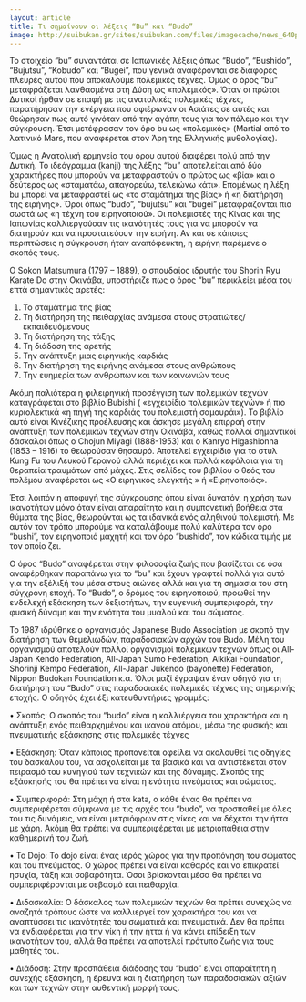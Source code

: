 ```yaml
---
layout: article
title: Τι σημαίνουν οι λέξεις “Bu” και “Budo”
image: http://suibukan.gr/sites/suibukan.com/files/imagecache/news_640px/article_photos/image8.jpg
---
```


To στοιχείο “bu” συναντάται σε Ιαπωνικές λέξεις όπως “Budo”, “Bushido”, “Bujutsu”, “Kobudo” και “Bugei”, που γενικά αναφέρονται σε διάφορες πλευρές αυτού που αποκαλούμε πολεμικές τέχνες. Όμως ο όρος “bu” μεταφράζεται λανθασμένα στη Δύση ως «πολεμικός». Όταν οι πρώτοι Δυτικοί ήρθαν σε επαφή με τις ανατολικές πολεμικές τέχνες, παρατήρησαν την ενέργεια που αφιέρωναν οι Ασιάτες σε αυτές και θεώρησαν πως αυτό γινόταν από την αγάπη τους για τον πόλεμο και την σύγκρουση. Έτσι μετέφρασαν τον όρο bu ως «πολεμικός» (Martial από το λατινικό Mars, που αναφέρεται στον Άρη της Ελληνικής μυθολογίας).
<!--more-->
Όμως η Ανατολική ερμηνεία του όρου αυτού διαφέρει πολύ από την Δυτική. Το ιδεόγραμμα (kanji) της λέξης “bu” αποτελείται από δύο χαρακτήρες που μπορούν να μεταφραστούν ο πρώτος ως «βία» και ο δεύτερος ως «σταματάω, απαγορεύω, τελειώνω κάτι». Επομένως η λέξη bu μπορεί να μεταφραστεί ως «το σταμάτημα της βίας» ή «η διατήρηση της ειρήνης». Όροι όπως “budo”, “bujutsu” και “bugei” μεταφράζονται πιο σωστά ως «η τέχνη του ειρηνοποιού». Οι πολεμιστές της Κίνας και της Ιαπωνίας καλλιεργούσαν τις ικανότητές τους για να μπορούν να διατηρούν και να προστατεύουν την ειρήνη. Αν και σε κάποιες περιπτώσεις η σύγκρουση ήταν αναπόφευκτη, η ειρήνη παρέμενε ο σκοπός τους.

Ο Sokon Matsumura (1797 – 1889), ο σπουδαίος ιδρυτής του Shorin Ryu Karate Do στην Οκινάβα, υποστήριζε πως ο όρος “bu” περικλείει μέσα του επτά σημαντικές αρετές:
1.	Το σταμάτημα της βίας
2.	Τη διατήρηση της πειθαρχίας ανάμεσα στους στρατιώτες/εκπαιδευόμενους
3.	Τη διατήρηση της τάξης
4.	Τη διάδοση της αρετής
5.	Την ανάπτυξη μιας ειρηνικής καρδιάς
6.	Την διατήρηση της ειρήνης ανάμεσα στους ανθρώπους
7.	Την ευημερία των ανθρώπων και των κοινωνιών τους


Ακόμη παλιότερα η φιλειρηνική προσέγγιση των πολεμικών τεχνών καταγράφεται στο βιβλίο Bubishi ( «εγχειρίδιο πολεμικών τεχνών» ή πιο κυριολεκτικά «η πηγή της καρδιάς του πολεμιστή σαμουράι»). Το βιβλίο αυτό είναι Κινέζικης προέλευσης και άσκησε μεγάλη επιρροή στην ανάπτυξη των πολεμικών τεχνών στην Οκινάβα, καθώς πολλοί σημαντικοί δάσκαλοι όπως ο Chojun Miyagi (1888-1953) και ο Kanryo Higashionna (1853 – 1916) το θεωρούσαν θησαυρό. Αποτελεί εγχειρίδιο για το στυλ Kung Fu του Λευκού Γερανού αλλά περιέχει και πολλά κεφάλαια για τη θεραπεία τραυμάτων από μάχες. Στις σελίδες του βιβλίου ο θεός του πολέμου αναφέρεται ως «Ο ειρηνικός ελεγκτής » ή «Ειρηνοποιός».

Έτσι λοιπόν η αποφυγή της σύγκρουσης όπου είναι δυνατόν, η χρήση των ικανοτήτων μόνο όταν είναι απαραίτητο και η συμπονετική βοήθεια στα θύματα της βίας, θεωρούνται ως τα ιδανικά ενός αληθινού πολεμιστή. Με αυτόν τον τρόπο μπορούμε να καταλάβουμε πολύ καλύτερα τον όρο “bushi”, τον ειρηνοποιό μαχητή και τον όρο “bushido”, τον κώδικα τιμής με τον οποίο ζει.

Ο όρος “Budo” αναφέρεται στην φιλοσοφία ζωής που βασίζεται σε όσα αναφέρθηκαν παραπάνω για το “bu” και έχουν γραφτεί πολλά για αυτό για την εξέλιξή του μέσα στους αιώνες αλλά και για τη σημασία του στη σύγχρονη εποχή. Το “Budo”, ο δρόμος του ειρηνοποιού, προωθεί την ενδελεχή εξάσκηση των δεξιοτήτων, την ευγενική συμπεριφορά, την φυσική δύναμη και την ενότητα του μυαλού και του σώματος.

Το 1987 ιδρύθηκε ο οργανισμός Japanese Budo Association με σκοπό την διατήρηση των θεμελιωδών, παραδοσιακών αρχών του Budo. Μέλη του οργανισμού αποτελούν πολλοί οργανισμοί πολεμικών τεχνών όπως οι All-Japan Kendo Federation, All-Japan Sumo Federation, Aikikai Foundation, Shorinji Kempo Federation, All-Japan Jukendo (bayonette) Federation, Nippon Budokan Foundation κ.α. Όλοι μαζί έγραψαν έναν οδηγό για τη διατήρηση του “Budo” στις παραδοσιακές πολεμικές τέχνες της σημερινής εποχής. Ο οδηγός έχει έξι κατευθυντήριες γραμμές:

•	Σκοπός: Ο σκοπός του “budo” είναι η καλλιέργεια του χαρακτήρα και η ανάπτυξη ενός πειθαρχημένου και ικανού ατόμου, μέσω της φυσικής και πνευματικής εξάσκησης στις πολεμικές τέχνες

•	Εξάσκηση: Όταν κάποιος προπονείται οφείλει να ακολουθεί τις οδηγίες του δασκάλου του, να ασχολείται με τα βασικά και να αντιστέκεται στον πειρασμό του κυνηγιού των τεχνικών και της δύναμης. Σκοπός της εξάσκησής του θα πρέπει να είναι η ενότητα πνεύματος και σώματος.

•	Συμπεριφορά: Στη μάχη ή στα kata, ο κάθε ένας θα πρέπει να συμπεριφέρεται σύμφωνα με τις αρχές του “budo”, να προσπαθεί με όλες του τις δυνάμεις, να είναι μετριόφρων στις νίκες και να δέχεται την ήττα με χάρη. Ακόμη θα πρέπει να συμπεριφέρεται με μετριοπάθεια στην καθημερινή του ζωή.

•	Το Dojo: To dojo είναι ένας ιερός χώρος για την προπόνηση του σώματος και του πνεύματος. Ο χώρος πρέπει να είναι καθαρός και να επικρατεί ησυχία, τάξη και σοβαρότητα. Όσοι βρίσκονται μέσα θα πρέπει να συμπεριφέρονται με σεβασμό και πειθαρχία.

•	Διδασκαλία: Ο δάσκαλος των πολεμικών τεχνών θα πρέπει συνεχώς να αναζητά τρόπους ώστε να καλλιεργεί τον χαρακτήρα του και να αναπτύσσει τις ικανότητές του σωματικά και πνευματικά. Δεν θα πρέπει να ενδιαφέρεται για την νίκη ή την ήττα ή να κάνει επίδειξη των ικανοτήτων του, αλλά θα πρέπει να αποτελεί πρότυπο ζωής για τους μαθητές του.

•	Διάδοση: Στην προσπάθεια διάδοσης του “budo” είναι απαραίτητη η συνεχής εξάσκηση, η έρευνα και η διατήρηση των παραδοσιακών αξιών και των τεχνών στην αυθεντική μορφή τους.